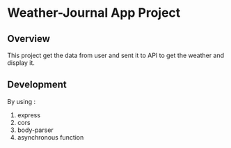 # Weather-Journal App Project

## Overview

This project get the data from user and sent it to API to get the weather and display it.

## Development

By using :

1. express
2. cors
3. body-parser
4. asynchronous function
